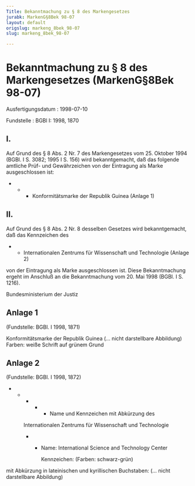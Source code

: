 ```yaml
---
Title: Bekanntmachung zu § 8 des Markengesetzes
jurabk: MarkenG§8Bek 98-07
layout: default
origslug: markeng_8bek_98-07
slug: markeng_8bek_98-07

---
```


# Bekanntmachung zu § 8 des Markengesetzes (MarkenG§8Bek 98-07)

Ausfertigungsdatum
:   1998-07-10

Fundstelle
:   BGBl I: 1998, 1870



## I.

Auf Grund des § 8 Abs. 2 Nr. 7 des Markengesetzes vom 25. Oktober 1994 (BGBl. I S. 3082; 1995 I S. 156) wird bekanntgemacht, daß das folgende amtliche Prüf- und Gewährzeichen von der Eintragung als Marke ausgeschlossen ist:

*
    *
        *   Konformitätsmarke der Republik Guinea (Anlage 1)











## II.

Auf Grund des § 8 Abs. 2 Nr. 8 desselben Gesetzes wird bekanntgemacht, daß das Kennzeichen des

*
    *   Internationalen Zentrums für Wissenschaft und Technologie (Anlage 2)






von der Eintragung als Marke ausgeschlossen ist.
Diese Bekanntmachung ergeht im Anschluß an die Bekanntmachung vom 20. Mai 1998 (BGBl. I S. 1216).

Bundesministerium der Justiz


## Anlage 1

(Fundstelle: BGBl. I 1998, 1871)

Konformitätsmarke der Republik Guinea
(... nicht darstellbare Abbildung)
Farben: weiße Schrift auf grünem Grund


## Anlage 2

(Fundstelle: BGBl. I 1998, 1872)


*
    *
        *
            *
                *   Name und Kennzeichen mit Abkürzung des










        Internationalen Zentrums für Wissenschaft und Technologie

        *
            *
                Name: International Science and Technology Center


                Kennzeichen: (Farben: schwarz-grün)















mit Abkürzung in lateinischen und kyrillischen Buchstaben:
(... nicht darstellbare Abbildung)

